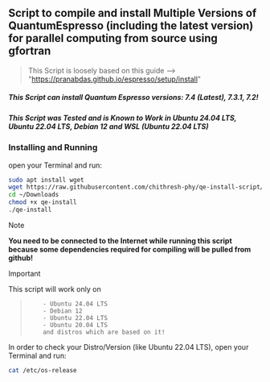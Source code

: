 ## Script to compile and install Multiple Versions of QuantumEspresso (including the latest version) for parallel computing from source using gfortran

> This Script is loosely based on this guide --> "https://pranabdas.github.io/espresso/setup/install"

##### **This Script can install Quantum Espresso versions: 7.4 (Latest), 7.3.1, 7.2!**
##### _**This Script was Tested and is Known to Work in Ubuntu 24.04 LTS, Ubuntu 22.04 LTS, Debian 12 and WSL (Ubuntu 22.04 LTS)**_

### Installing and Running
open your Terminal and run:
```bash
sudo apt install wget
wget https://raw.githubusercontent.com/chithresh-phy/qe-install-script/main/qe-install -P ~/Downloads
cd ~/Downloads
chmod +x qe-install
./qe-install
```

> [!NOTE]
> **You need to be connected to the Internet while running this script because some dependencies required for compiling will be pulled from github!**

> [!IMPORTANT]  
> This script will work only on
>>         - Ubuntu 24.04 LTS
>>         - Debian 12
>>         - Ubuntu 22.04 LTS
>>         - Ubuntu 20.04 LTS
>>         and distros which are based on it!
> In order to check your Distro/Version (like Ubuntu 22.04 LTS), open your Terminal and run:
> ```bash
> cat /etc/os-release
> ```
